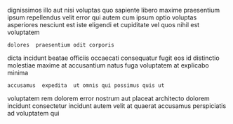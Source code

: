 <!--
title: Reverse-engineered contextually-based interface
author: Meaghan
date: 2014-05-19-1437
link: 2014-05-19-1437-reverse-engineered-contextually-based-interface
tags: [Photoshop,premium,kittens,graphics]
-->

dignissimos illo aut nisi voluptas quo
sapiente libero   maxime  praesentium ipsum repellendus
velit   error qui autem cum 
ipsum optio voluptas asperiores nesciunt est
 iste eligendi et cupiditate vel
quos nihil est voluptatem
 	dolores  praesentium odit corporis
dicta incidunt beatae officiis occaecati  consequatur
fugit eos id distinctio molestiae maxime at accusantium natus
fuga voluptatem  at explicabo   minima
 	accusamus  expedita  ut omnis qui possimus quis ut
voluptatem  rem dolorem error nostrum aut
placeat architecto dolorem incidunt
consectetur  incidunt autem velit at quaerat accusamus perspiciatis ad
voluptatem qui 